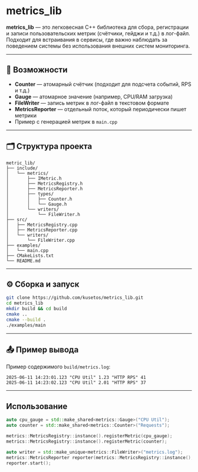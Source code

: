# metrics_lib

**metrics_lib** — это легковесная C++ библиотека для сбора, регистрации и записи пользовательских метрик (счётчики, гейджи и т.д.) в лог-файл. Подходит для встраивания в сервисы, где важно наблюдать за поведением системы без использования внешних систем мониторинга.

---

## 🚀 Возможности

- **Counter** — атомарный счётчик (подходит для подсчета событий, RPS и т.д.)
- **Gauge** — атомарное значение (например, CPU/RAM загрузка)
- **FileWriter** — запись метрик в лог-файл в текстовом формате
- **MetricsReporter** — отдельный поток, который периодически пишет метрики
- Пример с генерацией метрик в `main.cpp`

---

## 🗂 Структура проекта

```
metric_lib/
├── include/
│   └── metrics/
│       ├── IMetric.h
│       ├── MetricsRegistry.h
│       ├── MetricsReporter.h
│       ├── types/
│       │   ├── Counter.h
│       │   └── Gauge.h
│       └── writers/
│           └── FileWriter.h
├── src/
│   ├── MetricsRegistry.cpp
│   ├── MetricsReporter.cpp
│   └── writers/
│       └── FileWriter.cpp
├── examples/
│   └── main.cpp
├── CMakeLists.txt
└── README.md
```

---

## ⚙️ Сборка и запуск

```bash
git clone https://github.com/kusetos/metrics_lib.git
cd metrics_lib
mkdir build && cd build
cmake ..
cmake --build .
./examples/main
```

---

## 📤 Пример вывода

Пример содержимого `build/metrics.log`:

```
2025-06-11 14:23:01.123 "CPU Util" 1.23 "HTTP RPS" 41
2025-06-11 14:23:02.123 "CPU Util" 2.01 "HTTP RPS" 37
```

---

## Использование

```cpp
auto cpu_gauge = std::make_shared<metrics::Gauge>("CPU Util");
auto counter = std::make_shared<metrics::Counter>("Requests");

metrics::MetricsRegistry::instance().registerMetric(cpu_gauge);
metrics::MetricsRegistry::instance().registerMetric(counter);

auto writer = std::make_unique<metrics::FileWriter>("metrics.log");
metrics::MetricsReporter reporter(metrics::MetricsRegistry::instance(), std::move(writer), std::chrono::seconds(1));
reporter.start();
```
